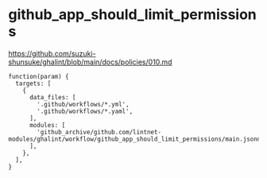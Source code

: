 # github_app_should_limit_permissions

https://github.com/suzuki-shunsuke/ghalint/blob/main/docs/policies/010.md

```jsonnet
function(param) {
  targets: [
    {
      data_files: [
        '.github/workflows/*.yml',
        '.github/workflows/*.yaml',
      ],
      modules: [
        'github_archive/github.com/lintnet-modules/ghalint/workflow/github_app_should_limit_permissions/main.jsonnet@00571db321e413d45be457f39e48cd4237399bb7:v0.3.0',
      ],
    },
  ],
}
```
